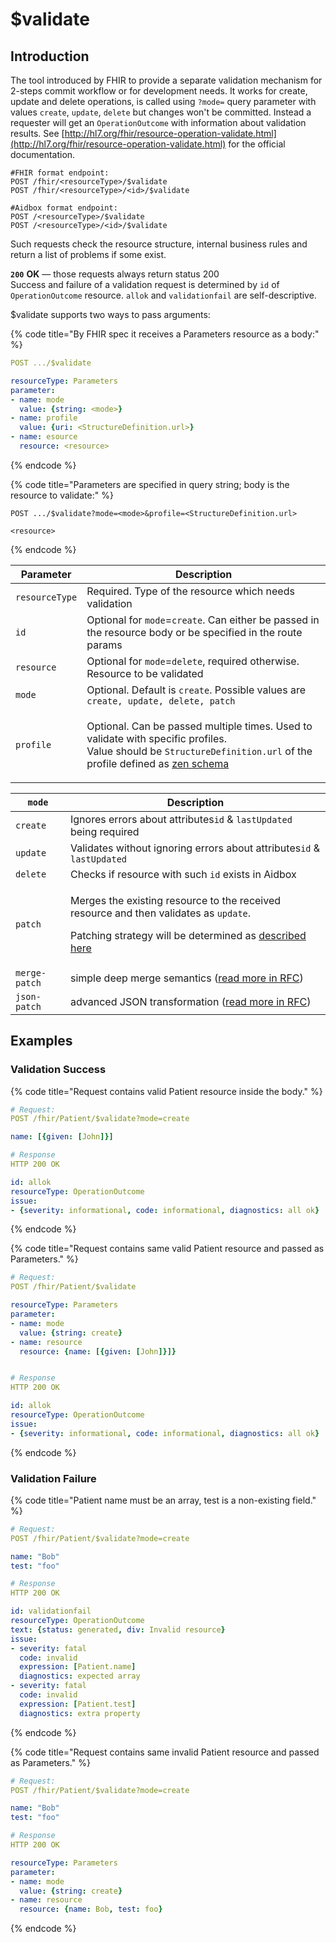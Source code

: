 # $validate

## Introduction

The tool introduced by FHIR to provide a separate validation mechanism for 2-steps commit workflow or for development needs. It works for create, update and delete operations, is called using `?mode=` query parameter with values `create`, `update`, `delete` but changes won't be committed. Instead a requester will get an `OperationOutcome` with information about validation results. See [http://hl7.org/fhir/resource-operation-validate.html](http://hl7.org/fhir/resource-operation-validate.html) for the official documentation.

```
#FHIR format endpoint:
POST /fhir/<resourceType>/$validate
POST /fhir/<resourceType>/<id>/$validate

#Aidbox format endpoint:
POST /<resourceType>/$validate
POST /<resourceType>/<id>/$validate
```

Such requests check the resource structure, internal business rules and return a list of problems if some exist.

**`200`** **OK** — those requests always return status 200\
Success and failure of a validation request is determined by `id` of `OperationOutcome` resource. `allok` and `validationfail` are self-descriptive.

$validate supports two ways to pass arguments:

{% code title="By FHIR spec it receives a Parameters resource as a body:" %}
```yaml
POST .../$validate

resourceType: Parameters
parameter:
- name: mode
  value: {string: <mode>}
- name: profile
  value: {uri: <StructureDefinition.url>}
- name: esource
  resource: <resource>

```
{% endcode %}

{% code title="Parameters are specified in query string; body is the resource to validate:" %}
```http
POST .../$validate?mode=<mode>&profile=<StructureDefinition.url>

<resource>
```
{% endcode %}

| Parameter      | Description                                                                                                                                                                                                         |
| -------------- | ------------------------------------------------------------------------------------------------------------------------------------------------------------------------------------------------------------------- |
| `resourceType` | Required. Type of the resource which needs validation                                                                                                                                                               |
| `id`           | Optional for `mode`=`create`. Can either be passed in the resource body or be specified in the route params                                                                                                         |
| `resource`     | Optional for `mode`=`delete`, required otherwise. Resource to be validated                                                                                                                                          |
| `mode`         | Optional. Default is `create`. Possible values are `create, update, delete, patch`                                                                                                                                  |
| `profile`      | <p>Optional. Can be passed multiple times. Used to validate with specific profiles.<br>Value should be <code>StructureDefinition.url</code> of the profile defined as <a href="broken-reference">zen schema</a></p> |

| `mode`        | Description                                                                                                                                                                                                      |
| ------------- | ---------------------------------------------------------------------------------------------------------------------------------------------------------------------------------------------------------------- |
| `create`      | Ignores errors about attributes`id` & `lastUpdated` being required                                                                                                                                               |
| `update`      | Validates without ignoring errors about attributes`id` & `lastUpdated`                                                                                                                                           |
| `delete`      | Checks if resource with such `id` exists in Aidbox                                                                                                                                                               |
| `patch`       | <p>Merges the existing resource to the received resource and then validates as <code>update</code>.</p><p>Patching strategy will be determined as <a href="../crud/patch.md#patch-method">described here</a></p> |
| `merge-patch` | simple deep merge semantics ([read more in RFC](https://tools.ietf.org/html/rfc7386))                                                                                                                            |
| `json-patch`  | advanced JSON transformation ([read more in RFC](https://tools.ietf.org/html/rfc6902))                                                                                                                           |

## Examples

### Validation Success

{% code title="Request contains valid Patient resource inside the body." %}
```yaml
# Request:
POST /fhir/Patient/$validate?mode=create

name: [{given: [John]}]

# Response
HTTP 200 OK

id: allok
resourceType: OperationOutcome
issue:
- {severity: informational, code: informational, diagnostics: all ok}
```
{% endcode %}

{% code title="Request contains same valid Patient resource and passed as Parameters." %}
```yaml
# Request:
POST /fhir/Patient/$validate

resourceType: Parameters
parameter:
- name: mode
  value: {string: create}
- name: resource
  resource: {name: [{given: [John]}]}


# Response
HTTP 200 OK

id: allok
resourceType: OperationOutcome
issue:
- {severity: informational, code: informational, diagnostics: all ok}
```
{% endcode %}

### Validation Failure

{% code title="Patient name must be an array, test is a non-existing field." %}
```yaml
# Request:
POST /fhir/Patient/$validate?mode=create

name: "Bob"
test: "foo"

# Response
HTTP 200 OK

id: validationfail
resourceType: OperationOutcome
text: {status: generated, div: Invalid resource}
issue:
- severity: fatal
  code: invalid
  expression: [Patient.name]
  diagnostics: expected array
- severity: fatal
  code: invalid
  expression: [Patient.test]
  diagnostics: extra property

```
{% endcode %}

{% code title="Request contains same invalid Patient resource and passed as Parameters." %}
```yaml
# Request:
POST /fhir/Patient/$validate?mode=create

name: "Bob"
test: "foo"

# Response
HTTP 200 OK

resourceType: Parameters
parameter:
- name: mode
  value: {string: create}
- name: resource
  resource: {name: Bob, test: foo}
```
{% endcode %}

